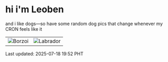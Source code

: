 # hi i'm Leoben

and i like dogs—so have some random dog pics that change whenever my CRON feels like it

|  |  |
|--------|----------|
| ![Borzoi](https://random-dog-vercel.vercel.app/api/random-borzoi?v=1752839572) | ![Labrador](https://random-dog-vercel.vercel.app/api/random-labrador?v=1752839572) |

Last updated: 2025-07-18 19:52 PHT
